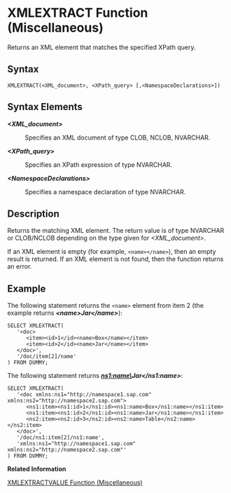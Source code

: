 <!-- loiof1045c62108c449a835adba32c279090 -->

# XMLEXTRACT Function \(Miscellaneous\)

Returns an XML element that matches the specified XPath query.



## Syntax

```
XMLEXTRACT(<XML_document>, <XPath_query> [,<NamespaceDeclarations>])
```



## Syntax Elements


<dl>
<dt><b>

*<XML\_document\>*

</b></dt>
<dd>

Specifies an XML document of type CLOB, NCLOB, NVARCHAR.



</dd><dt><b>

*<XPath\_query\>*

</b></dt>
<dd>

Specifies an XPath expression of type NVARCHAR.



</dd><dt><b>

*<NamespaceDeclarations\>*

</b></dt>
<dd>

Specifies a namespace declaration of type NVARCHAR.



</dd>
</dl>



## Description

Returns the matching XML element. The return value is of type NVARCHAR or CLOB/NCLOB depending on the type given for *<XML\_document\>*.

If an XML element is empty \(for example, `<name></name>`\), then an empty result is returned. If an XML element is not found, then the function returns an error.



## Example

The following statement returns the `<name>` element from item 2 \(the example returns ***<name\>Jar</name\>***\):

```
SELECT XMLEXTRACT(
   '<doc>
      <item><id>1</id><name>Box</name></item>
      <item><id>2</id><name>Jar</name></item>
   </doc>',
   '/doc/item[2]/name'
) FROM DUMMY;
```

The following statement returns ***<ns1:name\>Jar</ns1:name\>***:

```
SELECT XMLEXTRACT(                         
   '<doc xmlns:ns1="http://namespace1.sap.com" xmlns:ns2="http://namespace2.sap.com">
      <ns1:item><ns1:id>1</ns1:id><ns1:name>Box</ns1:name></ns1:item>
      <ns1:item><ns1:id>2</ns1:id><ns1:name>Jar</ns1:name></ns1:item>
      <ns2:item><ns2:id>3</ns2:id><ns2:name>Table</ns2:name></ns2:item>
   </doc>',
   '/doc/ns1:item[2]/ns1:name',
   'xmlns:ns1="http://namespace1.sap.com" xmlns:ns2="http://namespace2.sap.com"'
) FROM DUMMY;
```

**Related Information**  


[XMLEXTRACTVALUE Function \(Miscellaneous\)](xmlextractvalue-function-miscellaneous-85ee008.md "Returns an XML value that matches the specified XPath query.")


